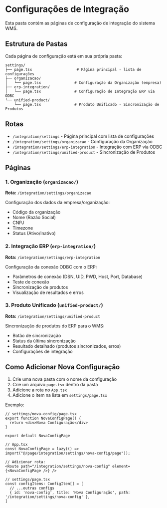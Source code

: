 # Configurações de Integração

Esta pasta contém as páginas de configuração de integração do sistema WMS.

## Estrutura de Pastas

Cada página de configuração está em sua própria pasta:

```
settings/
├── page.tsx                    # Página principal - lista de configurações
├── organizacao/
│   └── page.tsx               # Configuração da Organização (empresa)
├── erp-integration/
│   └── page.tsx               # Configuração de Integração ERP via ODBC
└── unified-product/
    └── page.tsx               # Produto Unificado - Sincronização de Produtos
```

## Rotas

- `/integration/settings` - Página principal com lista de configurações
- `/integration/settings/organizacao` - Configuração da Organização
- `/integration/settings/erp-integration` - Integração com ERP via ODBC
- `/integration/settings/unified-product` - Sincronização de Produtos

## Páginas

### 1. Organização (`organizacao/`)
**Rota:** `/integration/settings/organizacao`

Configuração dos dados da empresa/organização:
- Código da organização
- Nome (Razão Social)
- CNPJ
- Timezone
- Status (Ativo/Inativo)

### 2. Integração ERP (`erp-integration/`)
**Rota:** `/integration/settings/erp-integration`

Configuração da conexão ODBC com o ERP:
- Parâmetros de conexão (DSN, UID, PWD, Host, Port, Database)
- Teste de conexão
- Sincronização de produtos
- Visualização de resultados e erros

### 3. Produto Unificado (`unified-product/`)
**Rota:** `/integration/settings/unified-product`

Sincronização de produtos do ERP para o WMS:
- Botão de sincronização
- Status da última sincronização
- Resultado detalhado (produtos sincronizados, erros)
- Configurações de integração

## Como Adicionar Nova Configuração

1. Crie uma nova pasta com o nome da configuração
2. Crie um arquivo `page.tsx` dentro da pasta
3. Adicione a rota no `App.tsx`
4. Adicione o item na lista em `settings/page.tsx`

Exemplo:
```tsx
// settings/nova-config/page.tsx
export function NovaConfigPage() {
  return <div>Nova Configuração</div>
}

export default NovaConfigPage
```

```tsx
// App.tsx
const NovaConfigPage = lazy(() => import("@/page/integration/settings/nova-config/page"));

// Adicionar rota:
<Route path="/integration/settings/nova-config" element={<NovaConfigPage />} />
```

```tsx
// settings/page.tsx
const configItems: ConfigItem[] = [
  // ...outras configs
  { id: 'nova-config', title: 'Nova Configuração', path: '/integration/settings/nova-config' },
]
```

